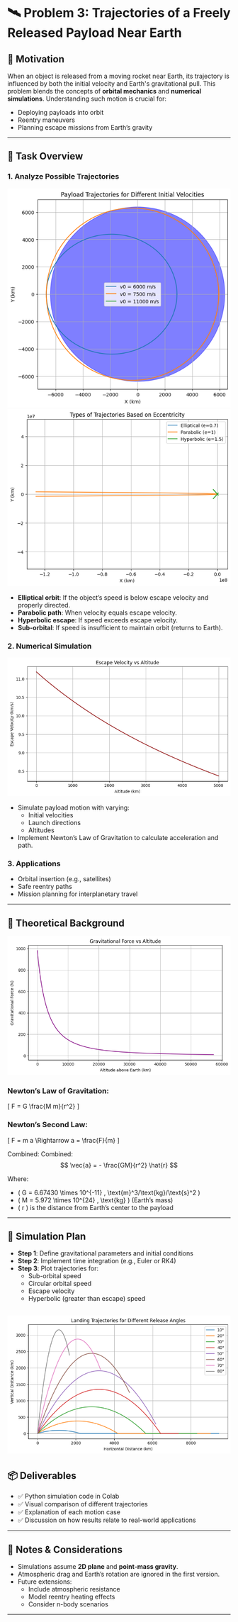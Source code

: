 # 🛰️ Problem 3: Trajectories of a Freely Released Payload Near Earth

## 🚀 Motivation

When an object is released from a moving rocket near Earth, its trajectory is influenced by both the initial velocity and Earth's gravitational pull. This problem blends the concepts of **orbital mechanics** and **numerical simulations**. Understanding such motion is crucial for:

- Deploying payloads into orbit
- Reentry maneuvers
- Planning escape missions from Earth’s gravity

---

## 🎯 Task Overview

### 1. **Analyze Possible Trajectories**
![alt text](image-7.png)
![alt text](image-9.png)

- **Elliptical orbit**: If the object’s speed is below escape velocity and properly directed.
- **Parabolic path**: When velocity equals escape velocity.
- **Hyperbolic escape**: If speed exceeds escape velocity.
- **Sub-orbital**: If speed is insufficient to maintain orbit (returns to Earth).

### 2. **Numerical Simulation**
![alt text](image-8.png)
- Simulate payload motion with varying:
  - Initial velocities
  - Launch directions
  - Altitudes
- Implement Newton’s Law of Gravitation to calculate acceleration and path.

### 3. **Applications**
- Orbital insertion (e.g., satellites)
- Safe reentry paths
- Mission planning for interplanetary travel

---

## 📐 Theoretical Background
![alt text](image-12.png)
### Newton’s Law of Gravitation:
\[
F = G \frac{M m}{r^2}
\]

### Newton’s Second Law:
\[
F = m a \Rightarrow a = \frac{F}{m}
\]

Combined:
Combined:
$$
\vec{a} = - \frac{GM}{r^2} \hat{r}
$$


Where:
- \( G = 6.67430 \times 10^{-11} \, \text{m}^3/\text{kg}/\text{s}^2 \)
- \( M = 5.972 \times 10^{24} \, \text{kg} \) (Earth’s mass)
- \( r \) is the distance from Earth’s center to the payload

---

## 🧮 Simulation Plan

- **Step 1**: Define gravitational parameters and initial conditions
- **Step 2**: Implement time integration (e.g., Euler or RK4)
- **Step 3**: Plot trajectories for:
  - Sub-orbital speed
  - Circular orbital speed
  - Escape velocity
  - Hyperbolic (greater than escape) speed

![alt text](image-10.png)
---

## 📦 Deliverables

- ✅ Python simulation code in Colab
- ✅ Visual comparison of different trajectories
- ✅ Explanation of each motion case
- ✅ Discussion on how results relate to real-world applications

---

## 📌 Notes & Considerations

- Simulations assume **2D plane** and **point-mass gravity**.
- Atmospheric drag and Earth’s rotation are ignored in the first version.
- Future extensions:
  - Include atmospheric resistance
  - Model reentry heating effects
  - Consider n-body scenarios

---

